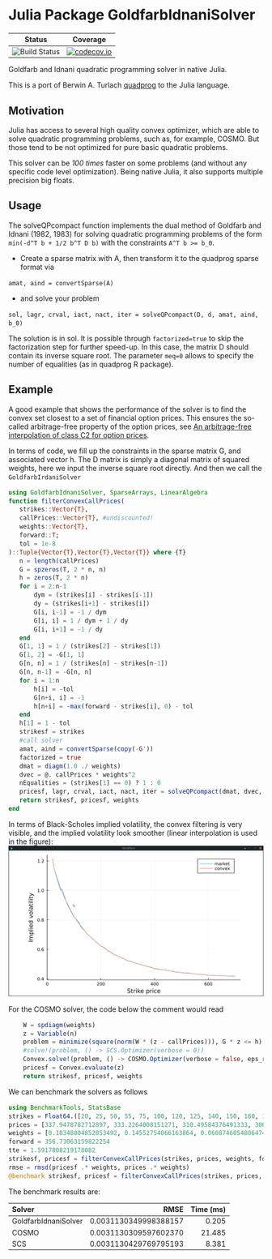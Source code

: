 # Julia Package GoldfarbIdnaniSolver
| Status | Coverage |
| :----: | :----: |
| ![Build Status](https://github.com/fabienlefloch/GoldfarbIdnaniSolver.jl/actions/workflows/julia-runtests.yml/badge.svg) | [![codecov.io](http://codecov.io/github/fabienlefloch/GoldfarbIdnaniSolver.jl/coverage.svg?branch=main)](http://codecov.io/github/fabienlefloch/GoldfarbIdnaniSolver.jl?branch=main) |

Goldfarb and Idnani quadratic programming solver in native Julia.

This is a port of Berwin A. Turlach [quadprog](https://github.com/cran/quadprog) to the Julia language.

## Motivation

Julia has access to several high quality convex optimizer, which are able to solve quadratic programming problems, such as, for example, COSMO. But those tend to be not optimized for pure basic quadratic problems.

This solver can be *100 times* faster on some problems (and without any specific code level optimization). Being native Julia, it also supports multiple precision big floats.

## Usage

The solveQPcompact function implements the dual method of Goldfarb and Idnani (1982, 1983) for solving quadratic programming problems of the form `min(-d^T b + 1/2 b^T D b)` with the constraints `A^T b >= b_0`.

- Create a sparse matrix with A, then transform it to the quadprog sparse format via

`amat, aind = convertSparse(A)`

- and solve your problem

 `sol, lagr, crval, iact, nact, iter = solveQPcompact(D, d, amat, aind, b_0)`

 The solution is in sol. It is possible through `factorized=true` to skip the factorization step for further speed-up. In this case, the matrix D should contain its inverse square root. The parameter `meq=0` allows to specify the number of equalities (as in quadprog R package).

 ## Example
A good example that shows the performance of the solver is to find the convex set closest to a set of financial option prices. This ensures the so-called arbitrage-free property of the option prices, see [An arbitrage-free interpolation of class C2 for option prices](https://arxiv.org/abs/2004.08650).

In terms of code, we fill up the constraints in the sparse matrix G, and associated vector h. The D matrix is simply a diagonal matrix of squared weights, here we input the inverse square root directly. And then we call the `GoldfarbIrdaniSolver`

 ```julia
using GoldfarbIdnaniSolver, SparseArrays, LinearAlgebra
function filterConvexCallPrices(
    strikes::Vector{T},
    callPrices::Vector{T}, #undiscounted!
    weights::Vector{T},
    forward::T;
    tol = 1e-8
)::Tuple{Vector{T},Vector{T},Vector{T}} where {T}
    n = length(callPrices)
    G = spzeros(T, 2 * n, n)
    h = zeros(T, 2 * n)
    for i = 2:n-1
        dym = (strikes[i] - strikes[i-1])
        dy = (strikes[i+1] - strikes[i])
        G[i, i-1] = -1 / dym
        G[i, i] = 1 / dym + 1 / dy
        G[i, i+1] = -1 / dy
    end
    G[1, 1] = 1 / (strikes[2] - strikes[1])
    G[1, 2] = -G[1, 1]
    G[n, n] = 1 / (strikes[n] - strikes[n-1])
    G[n, n-1] = -G[n, n]
    for i = 1:n
        h[i] = -tol
        G[n+i, i] = -1
        h[n+i] = -max(forward - strikes[i], 0) - tol
    end
    h[1] = 1 - tol
    strikesf = strikes
    #call solver
    amat, aind = convertSparse(copy(-G'))
    factorized = true
    dmat = diagm(1.0 ./ weights)
    dvec = @. callPrices * weights^2
    nEqualities = (strikes[1] == 0) ? 1 : 0
    pricesf, lagr, crval, iact, nact, iter = solveQPcompact(dmat, dvec, amat, aind, -h, meq=nEqualities, factorized = true)
    return strikesf, pricesf, weights
end
```

In terms of Black-Scholes implied volatility, the convex filtering is very visible, and the implied volatility look smoother (linear interpolation is used in the figure):
![Implied volatilities](/resources/images/tsla_convex_iv.png)


For the COSMO solver, the code below the comment would read
```julia
    W = spdiagm(weights)
    z = Variable(n)
    problem = minimize(square(norm(W * (z - callPrices))), G * z <= h)
    #solve!(problem, () -> SCS.Optimizer(verbose = 0))
    Convex.solve!(problem, () -> COSMO.Optimizer(verbose = false, eps_rel = 1e-8, eps_abs = 1e-8))
    pricesf = Convex.evaluate(z)
    return strikesf, pricesf, weights
```

We can benchmark the solvers as follows
```julia
using BenchmarkTools, StatsBase
strikes = Float64.([20, 25, 50, 55, 75, 100, 120, 125, 140, 150, 160, 175, 180, 195, 200, 210, 230, 240, 250, 255, 260, 270, 275, 280, 285, 290, 300, 310, 315, 320, 325, 330, 335, 340, 350, 360, 370, 380, 390, 400, 410, 420, 430, 440, 450, 460, 470, 480, 490, 500, 510, 520, 550, 580, 590, 600, 650, 670, 680, 690, 700])
prices = [337.9478782712897, 333.2264008151271, 310.49584376491333, 306.5789869909477, 288.3326474521462, 266.1436620149496, 249.44466994191146, 244.47045906634085, 232.02358238485036, 223.57092985061374, 215.47932505838847, 203.49665261662705, 199.45085022051444, 187.64870164975878, 183.73184487579312, 176.72338330960227, 161.59752782675685, 154.84695750485992, 147.27113520122242, 144.51478902657934, 141.11371474120148, 134.64682478802777, 131.65837649352014, 128.3346695814304, 125.60411253121669, 122.28040561912707, 115.9424612881003, 110.99712967626056, 108.21499437718802, 105.35549170482741, 102.75388027676055, 100.15226884869381, 97.60223566948576, 95.07799161470709, 90.23581650058495, 85.61989310557237, 80.97785070828226, 76.85159079958001, 72.72533089087777, 67.85118637372317, 64.96280443763155, 61.352327017517055, 58.025529966125816, 54.95662415902851, 51.810350978643, 49.07670378912775, 46.34305659961247, 43.11941604593882, 41.05628609158771, 38.735264892942695, 36.285298072150695, 34.8668962285343, 28.935397609774668, 24.370722585772782, 23.003898991015205, 21.27602765424615, 16.324515763803383, 14.545066178175517, 13.719814196435081, 13.049296961270962, 12.22404497953049]
weights = [0.18348804852853492, 0.14552754066163864, 0.06087460548064749, 0.05109612140267557, 0.03629649739986478, 0.025613847407177506, 0.020011216481149133, 0.019345036201403803, 0.01663883576809264, 0.015257762783202483, 0.014011545380885547, 0.012468184742920784, 0.012034729348791627, 0.010873040937928326, 0.010535157435308888, 0.009879102038500473, 0.008855540796164947, 0.00841084879707799, 0.008032374522333945, 0.007845822148042107, 0.00767850819280654, 0.00737017036267451, 0.007228761921893696, 0.007096391696183667, 0.00697143229125802, 0.006853569353455795, 0.006637272585167783, 0.0064509208672822085, 0.006365169495070308, 0.006284168069410054, 0.006209646991746033, 0.0061399098141406445, 0.0060750536990634395, 0.006014709985843373, 0.0059077251648834515, 0.0058176064495057645, 0.005741621638057057, 0.005682166059320373, 0.005635273659488148, 0.005598197720478721, 0.00557969512744412, 0.005570043788415912, 0.005571719928608071, 0.005583741283162423, 0.005606897345237971, 0.0056386186100743, 0.005680979257062336, 0.005742146253326264, 0.005798784362859748, 0.005870563857815834, 0.005958641403270033, 0.006029457615736634, 0.0063683433148160615, 0.0067726154457943945, 0.006927129393879053, 0.007136508419763993, 0.008060162361264996, 0.00852974277055327, 0.008785608144514201, 0.009023417426706495, 0.009332153986076881]
forward = 356.73063159822254
tte = 1.5917808219178082
strikesf, pricesf = filterConvexCallPrices(strikes, prices, weights, forward, tol = 1e-6)
rmse = rmsd(pricesf .* weights, prices .* weights)
@benchmark strikesf, pricesf = filterConvexCallPrices(strikes, prices, weights, forward, tol = 1e-6)
```

The benchmark results are:

|Solver|RMSE|Time (ms)|
|:---|---:|---:|
|GoldfarbIdnaniSolver | 0.0031130349998388157 | 0.205|
|COSMO                | 0.0031130309597602370 | 21.485|
|SCS                  | 0.0031130429769795193 | 8.381|

